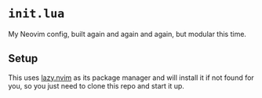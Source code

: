 # `init.lua`

My Neovim config, built again and again and again, but modular this time.

## Setup

This uses [lazy.nvim](https://github.com/folke/lazy.nvim) as its package manager
and will install it if not found for you, so you just need to clone this repo
and start it up.

